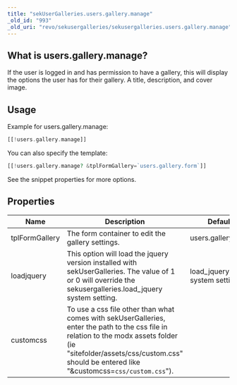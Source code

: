 ```yaml
---
title: "sekUserGalleries.users.gallery.manage"
_old_id: "993"
_old_uri: "revo/sekusergalleries/sekusergalleries.users.gallery.manage"
---
```


## What is users.gallery.manage?

If the user is logged in and has permission to have a gallery, this will display the options the user has for their gallery. A title, description, and cover image.

## Usage

Example for users.gallery.manage:

``` php 
[[!users.gallery.manage]]
```

You can also specify the template:

``` php 
[[!users.gallery.manage? &tplFormGallery=`users.gallery.form`]]
```

See the snippet properties for more options.

## Properties

| Name | Description | Default | Version |
|------|-------------|---------|---------|
| tplFormGallery | The form container to edit the gallery settings. | users.gallery.form | >0.0.1 |
| loadjquery | This option will load the jquery version installed with sekUserGalleries. The value of 1 or 0 will override the sekusergalleries.load\_jquery system setting. | load\_jquery system setting | >0.0.3 |
| customcss | To use a css file other than what comes with sekUserGalleries, enter the path to the css file in relation to the modx assets folder (ie "sitefolder/assets/css/custom.css" should be entered like "&customcss=`css/custom.css`"). |  | >0.0.3 |